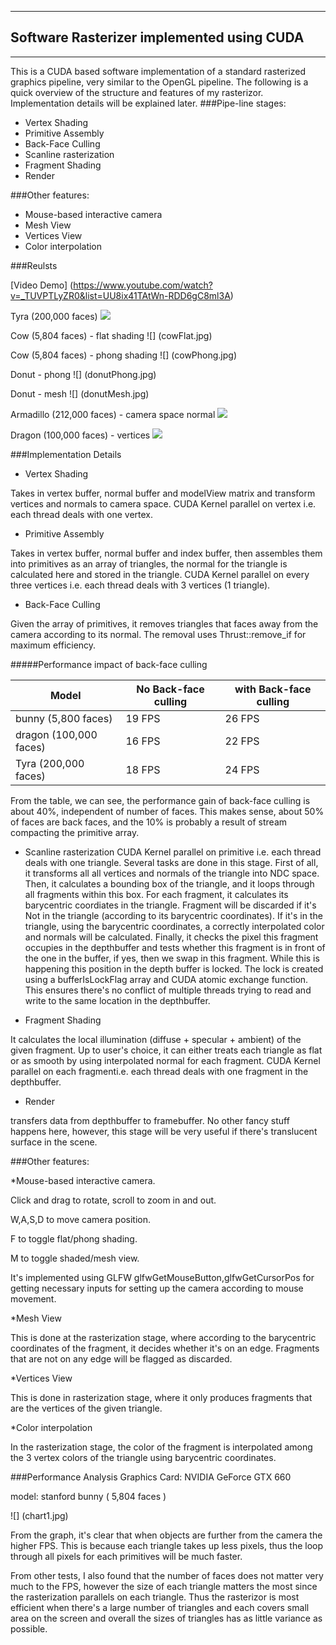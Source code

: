 ﻿-------------------------------------------------------------------------------
Software Rasterizer implemented using CUDA
-------------------------------------------------------------------------------

-------------------------------------------------------------------------------
This is a CUDA based software implementation of a standard rasterized graphics pipeline, very similar to the OpenGL pipeline.
The following is a quick overview of the structure and features of my rasterizor. Implementation details will be explained later.
###Pipe-line stages:

* Vertex Shading
* Primitive Assembly
* Back-Face Culling
* Scanline rasterization
* Fragment Shading
* Render

###Other features:

* Mouse-based interactive camera
* Mesh View
* Vertices View
* Color interpolation

###Reulsts

[Video Demo] (https://www.youtube.com/watch?v=_TUVPTLyZR0&list=UU8ix41TAtWn-RDD6gC8ml3A)

Tyra (200,000 faces)
![](tyra1.jpg)

Cow (5,804 faces) - flat shading
![] (cowFlat.jpg)

Cow (5,804 faces) - phong shading
![] (cowPhong.jpg)

Donut - phong
![] (donutPhong.jpg)

Donut - mesh
![] (donutMesh.jpg)

Armadillo (212,000 faces) - camera space normal
![](armaNormal.jpg)

Dragon (100,000 faces) - vertices
![](dragonCloud.jpg)

###Implementation Details
* Vertex Shading

Takes in vertex buffer, normal buffer and modelView matrix and transform vertices and normals to camera space. CUDA Kernel parallel on vertex i.e. each thread deals with one vertex.

* Primitive Assembly

Takes in vertex buffer, normal buffer and index buffer, then assembles them into primitives as an array of triangles, the normal for the triangle is calculated here and stored in the triangle.
CUDA Kernel parallel on every three vertices i.e. each thread deals with 3 vertices (1 triangle).

* Back-Face Culling

Given the array of primitives, it removes triangles that faces away from the camera according to its normal. The removal uses Thrust::remove_if for maximum efficiency.

#####Performance impact of back-face culling

Model| No Back-face culling| with Back-face culling
----- | ----- | -----
bunny (5,800 faces)| 19 FPS | 26 FPS
dragon (100,000 faces) |16 FPS | 22 FPS
Tyra (200,000 faces) | 18 FPS | 24 FPS

From the table, we can see, the performance gain of back-face culling is about 40%, independent of number of faces. This makes sense, about 50% of faces are back faces, and the 10% is probably a result of stream compacting
the primitive array.

* Scanline rasterization
CUDA Kernel parallel on primitive i.e. each thread deals with one triangle. Several tasks are done in this stage. First of all, it transforms all all vertices and normals of the triangle into NDC space.
Then, it calculates a bounding box of the triangle, and it loops through all fragments within this box. For each fragment, it calculates its barycentric coordiates in the triangle. Fragment will be discarded if
it's Not in the triangle (according to its barycentric coordinates). If it's in the triangle, using the barycentric coordinates, a correctly interpolated color and normals will be calculated.
Finally, it checks the pixel this fragment occupies in the depthbuffer and tests whether this fragment is in front of the one in the buffer, if yes, then we swap in this fragment. While this is happening this position
in the depth buffer is locked. The lock is created using a bufferIsLockFlag array and CUDA atomic exchange function. This ensures there's no conflict of multiple threads trying to read and write to the same location in the
depthbuffer.

* Fragment Shading

It calculates the local illumination (diffuse + specular + ambient) of the given fragment. Up to user's choice, it can either treats each triangle as flat or as smooth by using interpolated normal for each fragment.
CUDA Kernel parallel on each fragmenti.e. each thread deals with one fragment in the depthbuffer.

* Render

transfers data from depthbuffer to framebuffer. No other fancy stuff happens here, however, this stage will be very useful if there's translucent surface in the scene.

###Other features:

*Mouse-based interactive camera.

Click and drag to rotate, scroll to zoom in and out. 

W,A,S,D to move camera position.

F to toggle flat/phong shading.

M to toggle shaded/mesh view.

It's implemented using GLFW glfwGetMouseButton,glfwGetCursorPos for getting necessary inputs for setting up the camera according to mouse movement.

*Mesh View

This is done at the rasterization stage, where according to the barycentric coordinates of the fragment, it decides whether it's on an edge. Fragments that are not on any edge will be flagged as discarded.

*Vertices View

This is done in rasterization stage, where it only produces fragments that are the vertices of the given triangle.

*Color interpolation

In the rasterization stage, the color of the fragment is interpolated among the 3 vertex colors of the triangle using barycentric coordinates.



###Performance Analysis
Graphics Card: NVIDIA GeForce GTX 660

model: stanford bunny ( 5,804 faces )

![] (chart1.jpg)

From the graph, it's clear that when objects are further from the camera the higher FPS. This is because each triangle takes up less pixels, thus the loop through all pixels for each primitives will be much faster.

From other tests, I also found that the number of faces does not matter very much to the FPS, however the size of each triangle matters the most since the rasterization parallels on each triangle.
Thus the rasterizor is most efficient when there's a large number of triangles and each covers small area on the screen and overall the sizes of triangles has as little variance as possible.






